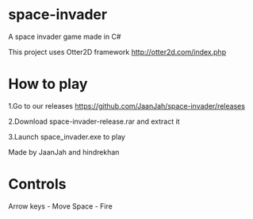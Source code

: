 # space-invader
A space invader game made in C#

This project uses Otter2D framework http://otter2d.com/index.php

# How to play

1.Go to our releases https://github.com/JaanJah/space-invader/releases

2.Download space-invader-release.rar and extract it

3.Launch space_invader.exe to play

Made by JaanJah and hindrekhan

# Controls

Arrow keys - Move
Space - Fire
